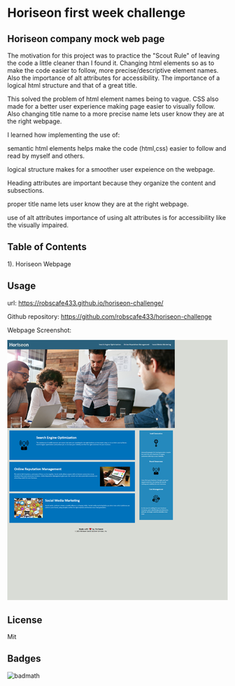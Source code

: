 

# Horiseon first week challenge

## Horiseon company mock web page


The motivation for this project was to practice the "Scout Rule" of leaving the code a little cleaner than I found it.   Changing html elements so as to make the code easier to follow, more precise/descriptive element names. Also the importance of alt attributes for accessibility. The importance of a logical html structure and that of a great title. 

This solved the problem of html element names being to vague. CSS also made for a better
user experience making page easier to visually follow. Also changing title name to
a more precise name lets user know they are at the right webpage.

I learned how implementing the use of:

 semantic html elements
        helps make the code (html,css) easier to follow and read by myself and others.

 logical structure
        makes for a smoother user expeience on the webpage. 

 Heading attributes
        are important because they organize the content and subsections.

 proper title name
        lets user know they are at the right webpage.

 use of alt attributes
        importance of using alt attributes is for accessibility like
        the visually impaired. 


## Table of Contents

1). Horiseon Webpage

## Usage

url: https://robscafe433.github.io/horiseon-challenge/

Github repository: https://github.com/robscafe433/horiseon-challenge

Webpage Screenshot:

   ![alt text](Develop\assets\images/horiseon-challenge.png)

## License

Mit

## Badges

![badmath](https://img.shields.io/github/languages/top/lernantino/badmath)

